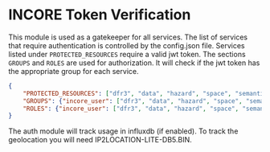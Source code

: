# INCORE Token Verification

This module is used as a gatekeeper for all services. The list of services that require authentication
is controlled by the config.json file. Services listed under `PROTECTED_RESOURCES` require a valid
jwt token. The sections `GROUPS` and `ROLES` are used for authorization. It will check if the jwt token
has the appropriate group for each service.

```json
{
    "PROTECTED_RESOURCES": ["dfr3", "data", "hazard", "space", "semantics", "datawolf", "playbook"],
    "GROUPS": {"incore_user": ["dfr3", "data", "hazard", "space", "semantics", "datawolf", "playbook"]},
    "ROLES": {"incore_user": ["dfr3", "data", "hazard", "space", "semantics", "datawolf", "playbook"]}
}
```

The auth module will track usage in influxdb (if enabled). To track the geolocation you will need
IP2LOCATION-LITE-DB5.BIN.

